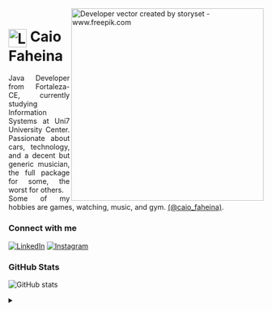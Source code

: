 <img align="right" alt="Developer vector created by storyset - www.freepik.com" height="380" src="https://user-images.githubusercontent.com/97471199/230774187-e482399b-492c-4c17-a831-0314bf90526e.png">

<h1>
    <a href="caiofaheina.com.br">
     <img align="center" alt="Logo Caio Faheina" width="36px" src="https://i.pinimg.com/474x/db/4c/a4/db4ca42b8edf052f9761f6f48a49d720.jpg"></a>
    <span>Caio Faheina</span>
</h1>

<p align="justify">Java Developer from Fortaleza-CE, currently studying Information Systems at Uni7 University Center. Passionate about cars, technology, and a decent but generic musician, the full package for some, the worst for others. 
<br>
 Some of my hobbies are games, watching, music, and gym. <a href="https://www.instagram.com/caio_faheina/">(@caio_faheina)</a>.</p>
<!--
[![Preview](https://img.shields.io/badge/Portfolio-000?style=for-the-badge&logo=github&logoColor=720FF9)](caiofaheina.com.br)
[![GitHub Page](https://img.shields.io/badge/elidianaandrade.github.io-67136f?style=for-the-badge)](caiofaheina.com.br)
-->
<h3 align="left">Connect with me</h3>

[![LinkedIn](https://img.shields.io/badge/-LinkedIn-000?style=for-the-badge&logo=linkedin&logoColor=720FF9&color:FFF)](https://www.linkedin.com/in/caio-faheina-ba549a202/)
[![Instagram](https://img.shields.io/badge/-Instagram-000?style=for-the-badge&logo=instagram&logoColor=720FF9&color:FFF)](https://www.instagram.com/caio_faheina/)

<h3 align="left">GitHub Stats</h3>

![GitHub stats](https://github-readme-stats-git-masterrstaa-rickstaa.vercel.app/api?username=pinguuss&hide_title=true&show_icons=true&include_all_commits=false&count_private=true&line_height=25&hide=issues&bg_color=000&title_color=720FF9&text_color=FFF&border_radius=3&border_color=36123c&icon_color=720FF9&theme=jolly)
<br>

<details align="left">
  <summary></summary> 
 
  - Badges by <a href="https://shields.io/">shields.io</a><br>
  - GitHub Stats by <a href="https://github.com/anuraghazra/github-readme-stats">anuraghazra</a>
  - Developer vector created by <a href="https://www.freepik.com/vectors/developer">storyset - www.freepik.com</a> (edited by author)
 
  <div align="right">Credits to <a href="https://github.com/elidianaandrade">EA</a>.</div>

</details>
